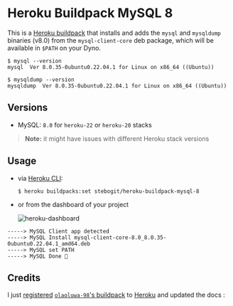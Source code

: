 # Heroku Buildpack MySQL 8

This is a [Heroku buildpack](https://devcenter.heroku.com/articles/buildpacks) that installs and adds the `mysql` 
and `mysqldump` binaries (v8.0) from the `mysql-client-core` deb package, which will be available in `$PATH` on 
your Dyno.

```
$ mysql --version
mysql  Ver 8.0.35-0ubuntu0.22.04.1 for Linux on x86_64 ((Ubuntu))

$ mysqldump --version
mysqldump  Ver 8.0.35-0ubuntu0.22.04.1 for Linux on x86_64 ((Ubuntu))
```

## Versions

* MySQL: `8.0` for `heroku-22` or `heroku-20` stacks

> **Note:** it might have issues with different Heroku stack versions

## Usage

- via [Heroku CLI](https://devcenter.heroku.com/articles/buildpacks#using-a-third-party-buildpack):
   ```
   $ heroku buildpacks:set stebogit/heroku-buildpack-mysql-8
   ```

- or from the dashboard of your project

  ![heroku-dashboard](https://github.com/Turfjs/turf/assets/12717225/ffc60f76-a359-4eb6-bd9e-6547f41cd541)


```
-----> MySQL Client app detected
-----> MySQL Install mysql-client-core-8.0_8.0.35-0ubuntu0.22.04.1_amd64.deb
-----> MySQL set PATH
-----> MySQL Done 🎉
```

## Credits

I just [registered](https://devcenter.heroku.com/articles/buildpack-registry#registering-a-buildpack) 
[`olaoluwa-98`'s buildpack](https://github.com/olaoluwa-98/heroku-buildpack-mysql)
to [Heroku](https://elements.heroku.com/buildpacks) and updated the docs :
